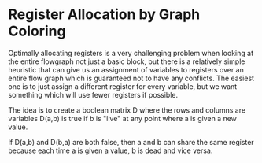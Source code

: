 # Register Allocation by Graph Coloring
Optimally allocating registers is a very challenging problem when looking at the entire flowgraph not just a basic block,
but there is a relatively simple heuristic that can give us an assignment of variables to registers over an entire flow graph
which is guaranteed not to have any conflicts. The easiest one is to just assign a different register for every variable, 
but we want something which will use fewer registers if possible.

The idea is to create a boolean matrix D where the rows and columns are variables D(a,b) is true if b is "live" at any point where
a is given a new value.

If D(a,b) and D(b,a) are both false, then a and b can share the same register because each time a is given a value, b is dead
and vice versa.
